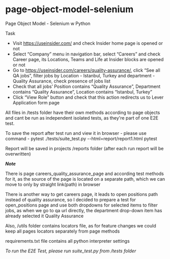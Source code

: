 # page-object-model-selenium
Page Object Model  - Selenium w Python

Task 

- Visit https://useinsider.com/ and check Insider home page is opened or not
- Select “Company” menu in navigation bar, select “Careers” and check Career
page, its Locations, Teams and Life at Insider blocks are opened or not
- Go to https://useinsider.com/careers/quality-assurance/, click “See all QA
jobs”, filter jobs by Location - Istanbul, Turkey and department - Quality
Assurance, check presence of jobs list
- Check that all jobs’ Position contains “Quality Assurance”, Department
contains “Quality Assurance”, Location contains “Istanbul, Turkey”
- Click “View Role” button and check that this action redirects us to Lever
Application form page

All files in /tests folder have their own methods according to page objects and cant be run as independent isolated tests, as they're part of one E2E test.

To save the report after test run and view it in browser - please use command - pytest ./tests/suite_test.py --html=report/report1.html pytest

Report will be saved in projects /reports folder (after each run report will be overwritten)

***Note***

There is page careers_quality_assurance_page
and according test methods for it, as the source of the page is located on a separate path, which we can move to only by straight link(path) in browser

There is another way to get careers page, it leads to open positions path instead of quality assurance, so I decided to prepare a test for open_positions page and use both dropdowns for selected items to filter jobs, as when we go to qa url directly, the department drop-down item has already selected it Quality Assurance

Also, /utils folder contains locators file, as for feature changes we could keep all pages locators separately from page methods

requirements.txt file contains all python interpreter settings

*To run the E2E Test, please run suite_test.py from /tests folder*


